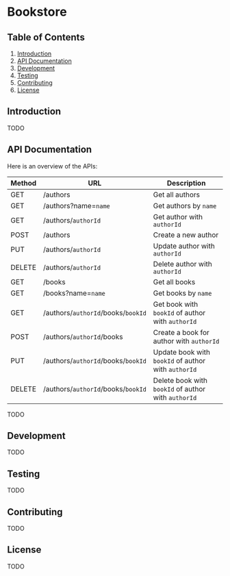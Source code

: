 # Bookstore

## Table of Contents

1. [Introduction](#introduction)
2. [API Documentation](#api-documentation)
3. [Development](#development)
4. [Testing](#testing)
5. [Contributing](#contributing)
6. [License](#license)

## Introduction

TODO

## API Documentation

Here is an overview of the APIs:

| Method | URL                                | Description                                         |
| ------ | ---------------------------------- | --------------------------------------------------- |
| GET    | /authors                           | Get all authors                                     |
| GET    | /authors?name=`name`               | Get authors by `name`                               |
| GET    | /authors/`authorId`                | Get author with `authorId`                          |
| POST   | /authors                           | Create a new author                                 |
| PUT    | /authors/`authorId`                | Update author with `authorId`                       |
| DELETE | /authors/`authorId`                | Delete author with `authorId`                       |
| GET    | /books                             | Get all books                                       |
| GET    | /books?name=`name`                 | Get books by `name`                                 |
| GET    | /authors/`authorId`/books/`bookId` | Get book with `bookId` of author with `authorId`    |
| POST   | /authors/`authorId`/books          | Create a book for author with `authorId`            |
| PUT    | /authors/`authorId`/books/`bookId` | Update book with `bookId` of author with `authorId` |
| DELETE | /authors/`authorId`/books/`bookId` | Delete book with `bookId` of author with `authorId` |

TODO

## Development

TODO

## Testing

TODO

## Contributing

TODO

## License

TODO

